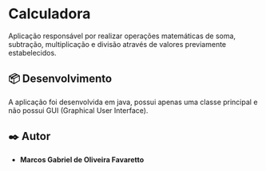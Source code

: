 # Calculadora

Aplicação responsável por realizar operações matemáticas de soma, subtração, multiplicação e divisão através de valores previamente estabelecidos.

## 📦 Desenvolvimento

A aplicação foi desenvolvida em java, possui apenas uma classe principal e não possui GUI (Graphical User Interface).

## ✒️ Autor

- **Marcos Gabriel de Oliveira Favaretto**